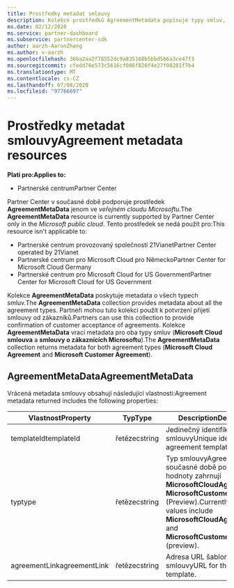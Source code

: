 ```yaml
---
title: Prostředky metadat smlouvy
description: Kolekce prostředků AgreementMetadata popisuje typy smluv, které mohou partneři použít k potvrzení přijetí zákazníka.
ms.date: 02/12/2020
ms.service: partner-dashboard
ms.subservice: partnercenter-sdk
author: aarzh-AaronZhang
ms.author: v-aarzh
ms.openlocfilehash: 36ba2aa2f78552dc9a835168b5bbd5b6a3ce47f3
ms.sourcegitcommit: cfedd76e573c5616cf006f826f4e27f08281f7b4
ms.translationtype: MT
ms.contentlocale: cs-CZ
ms.lasthandoff: 07/08/2020
ms.locfileid: "97766697"
---
```

# <a name="agreement-metadata-resources"></a><span data-ttu-id="8481a-103">Prostředky metadat smlouvy</span><span class="sxs-lookup"><span data-stu-id="8481a-103">Agreement metadata resources</span></span>

<span data-ttu-id="8481a-104">**Platí pro:**</span><span class="sxs-lookup"><span data-stu-id="8481a-104">**Applies to:**</span></span>

- <span data-ttu-id="8481a-105">Partnerské centrum</span><span class="sxs-lookup"><span data-stu-id="8481a-105">Partner Center</span></span>

<span data-ttu-id="8481a-106">Partner Center v současné době podporuje prostředek **AgreementMetaData** jenom ve *veřejném cloudu Microsoftu*.</span><span class="sxs-lookup"><span data-stu-id="8481a-106">The **AgreementMetaData** resource is currently supported by Partner Center only in the *Microsoft public cloud*.</span></span> <span data-ttu-id="8481a-107">Tento prostředek se nedá použít pro:</span><span class="sxs-lookup"><span data-stu-id="8481a-107">This resource isn't applicable to:</span></span>

- <span data-ttu-id="8481a-108">Partnerské centrum provozovaný společností 21Vianet</span><span class="sxs-lookup"><span data-stu-id="8481a-108">Partner Center operated by 21Vianet</span></span>
- <span data-ttu-id="8481a-109">Partnerské centrum pro Microsoft Cloud pro Německo</span><span class="sxs-lookup"><span data-stu-id="8481a-109">Partner Center for Microsoft Cloud Germany</span></span>
- <span data-ttu-id="8481a-110">Partnerské centrum pro Microsoft Cloud for US Government</span><span class="sxs-lookup"><span data-stu-id="8481a-110">Partner Center for Microsoft Cloud for US Government</span></span>

<span data-ttu-id="8481a-111">Kolekce **AgreementMetaData** poskytuje metadata o všech typech smluv.</span><span class="sxs-lookup"><span data-stu-id="8481a-111">The **AgreementMetaData** collection provides metadata about all the agreement types.</span></span> <span data-ttu-id="8481a-112">Partneři mohou tuto kolekci použít k potvrzení přijetí smlouvy od zákazníků.</span><span class="sxs-lookup"><span data-stu-id="8481a-112">Partners can use this collection to provide confirmation of customer acceptance of agreements.</span></span> <span data-ttu-id="8481a-113">Kolekce **AgreementMetaData** vrací metadata pro oba typy smluv (**Microsoft Cloud smlouva** a **smlouvy o zákaznících Microsoftu**).</span><span class="sxs-lookup"><span data-stu-id="8481a-113">The **AgreementMetaData** collection returns metadata for both agreement types (**Microsoft Cloud Agreement** and **Microsoft Customer Agreement**).</span></span>

## <a name="agreementmetadata"></a><span data-ttu-id="8481a-114">AgreementMetaData</span><span class="sxs-lookup"><span data-stu-id="8481a-114">AgreementMetaData</span></span>

<span data-ttu-id="8481a-115">Vrácená metadata smlouvy obsahují následující vlastnosti:</span><span class="sxs-lookup"><span data-stu-id="8481a-115">Agreement metadata returned includes the following properties:</span></span>

| <span data-ttu-id="8481a-116">Vlastnost</span><span class="sxs-lookup"><span data-stu-id="8481a-116">Property</span></span>      | <span data-ttu-id="8481a-117">Typ</span><span class="sxs-lookup"><span data-stu-id="8481a-117">Type</span></span>               | <span data-ttu-id="8481a-118">Description</span><span class="sxs-lookup"><span data-stu-id="8481a-118">Description</span></span>                                                                       |
|---------------|--------------------|-----------------------------------------------------------------------------------|
| <span data-ttu-id="8481a-119">templateId</span><span class="sxs-lookup"><span data-stu-id="8481a-119">templateId</span></span>    | <span data-ttu-id="8481a-120">řetězec</span><span class="sxs-lookup"><span data-stu-id="8481a-120">string</span></span>             | <span data-ttu-id="8481a-121">Jedinečný identifikátor šablony smlouvy</span><span class="sxs-lookup"><span data-stu-id="8481a-121">Unique identifier of an agreement template.</span></span>                                       |
| <span data-ttu-id="8481a-122">typ</span><span class="sxs-lookup"><span data-stu-id="8481a-122">type</span></span>          | <span data-ttu-id="8481a-123">řetězec</span><span class="sxs-lookup"><span data-stu-id="8481a-123">string</span></span>             | <span data-ttu-id="8481a-124">Typ smlouvy</span><span class="sxs-lookup"><span data-stu-id="8481a-124">Agreement type.</span></span> <span data-ttu-id="8481a-125">V současné době podporované hodnoty zahrnují **MicrosoftCloudAgreement** a **MicrosoftCustomerAgreement** (Preview).</span><span class="sxs-lookup"><span data-stu-id="8481a-125">Currently, supported values include **MicrosoftCloudAgreement** and **MicrosoftCustomerAgreement** (preview).</span></span> |
| <span data-ttu-id="8481a-126">agreementLink</span><span class="sxs-lookup"><span data-stu-id="8481a-126">agreementLink</span></span> | <span data-ttu-id="8481a-127">řetězec</span><span class="sxs-lookup"><span data-stu-id="8481a-127">string</span></span>             | <span data-ttu-id="8481a-128">Adresa URL šablony smlouvy</span><span class="sxs-lookup"><span data-stu-id="8481a-128">URL for the agreement template.</span></span>                                                    |
